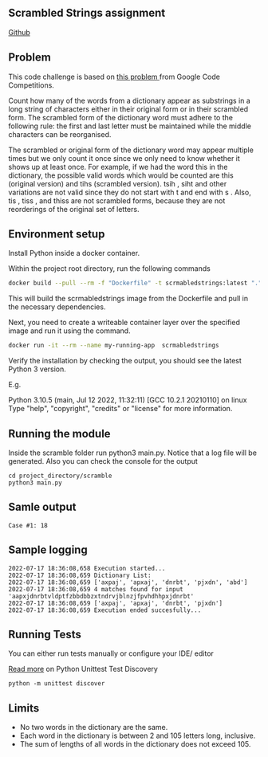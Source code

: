 ## Scrambled Strings assignment

[Github](https://github.com/csandreas1/scrmabled-strings)

## Problem

This code challenge is based on [this problem ](https://codingcompetitions.withgoogle.com/kickstart/round/0000000000050edf/0000000000051004) from Google Code Competitions.

Count how many of the words from a dictionary appear as substrings in a long string of
characters either in their original form or in their scrambled form. The scrambled form of the
dictionary word must adhere to the following rule: the first and last letter must be maintained
while the middle characters can be reorganised.

The scrambled or original form of the dictionary word may appear multiple times but we only
count it once since we only need to know whether it shows up at least once.
For example, if we had the word this in the dictionary, the possible valid words which would be
counted are this (original version) and tihs (scrambled version). tsih , siht and other variations
are not valid since they do not start with t and end with s . Also, tis , tiss , and thiss are not
scrambled forms, because they are not reorderings of the original set of letters.



## Environment setup

Install Python inside a docker container.

Within the project root directory, run the following commands
```sh
docker build --pull --rm -f "Dockerfile" -t scrmabledstrings:latest "."
```

This will build the scrmabledstrings image from the Dockerfile and pull in the necessary dependencies.


Next, you need to create a writeable container layer over the specified image and run it using the command.

```sh
docker run -it --rm --name my-running-app  scrmabledstrings
```


Verify the installation by checking the output, you should see the latest Python 3 version.

E.g.

Python 3.10.5 (main, Jul 12 2022, 11:32:11) [GCC 10.2.1 20210110] on linux
Type "help", "copyright", "credits" or "license" for more information.


## Running the module
Inside the scramble folder run python3 main.py.
Notice that a log file will be generated. Also you can check the console for the output
```
cd project_directory/scramble
python3 main.py
```

## Samle output
    Case #1: 18

## Sample logging
```
2022-07-17 18:36:08,658 Execution started...
2022-07-17 18:36:08,659 Dictionary List:
2022-07-17 18:36:08,659 ['axpaj', 'apxaj', 'dnrbt', 'pjxdn', 'abd']
2022-07-17 18:36:08,659 4 matches found for input 'aapxjdnrbtvldptfzbbdbbzxtndrvjblnzjfpvhdhhpxjdnrbt'
2022-07-17 18:36:08,659 ['axpaj', 'apxaj', 'dnrbt', 'pjxdn']
2022-07-17 18:36:08,659 Execution ended succesfully...
```

## Running Tests

You can either run tests manually or configure your IDE/ editor

[Read more](https://docs.python.org/3/library/unittest.html#test-discovery) on Python Unittest Test Discovery

```cd project_directory
python -m unittest discover
```

## Limits
- No two words in the dictionary are the same.
- Each word in the dictionary is between 2 and 105 letters long, inclusive.
- The sum of lengths of all words in the dictionary does not exceed 105.